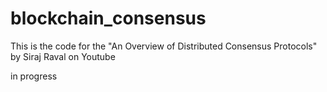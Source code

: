# blockchain_consensus
This is the code for the "An Overview of Distributed Consensus Protocols" by Siraj Raval on Youtube


in progress
